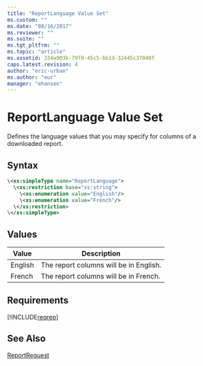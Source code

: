 ```yaml
---
title: "ReportLanguage Value Set"
ms.custom: ""
ms.date: "08/16/2017"
ms.reviewer: ""
ms.suite: ""
ms.tgt_pltfrm: ""
ms.topic: "article"
ms.assetid: 334a903b-79f0-45c5-bb1d-32445c37040f
caps.latest.revision: 4
author: "eric-urban"
ms.author: "eur"
manager: "ehansen"
---
```

# ReportLanguage Value Set
Defines the language values that you may specify for columns of a downloaded report.

## Syntax

```xml
\<xs:simpleType name="ReportLanguage">
  \<xs:restriction base="xs:string">
    \<xs:enumeration value="English"/>
    \<xs:enumeration value="French"/>
  \</xs:restriction>
\</xs:simpleType>
```

## Values

|Value|Description|
|---------|---------------|
|English|The report columns will be in English.|
|French|The report columns will be in French.|

## Requirements
[!INCLUDE[reqrep](../reporting-api/includes/reqrep.md)]
## See Also
[ReportRequest](../reporting-api/reportrequest-data-object.md)

